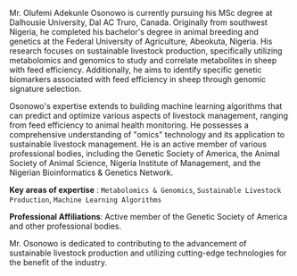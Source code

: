 Mr. Olufemi Adekunle Osonowo is currently pursuing his MSc degree at Dalhousie University, Dal AC Truro, Canada. Originally from southwest Nigeria, he completed his bachelor's degree in animal breeding and genetics at the Federal University of Agriculture, Abeokuta, Nigeria. His research focuses on sustainable livestock production, specifically utilizing metabolomics and genomics to study and correlate metabolites in sheep with feed efficiency. Additionally, he aims to identify specific genetic biomarkers associated with feed efficiency in sheep through genomic signature selection.

Osonowo's expertise extends to building machine learning algorithms that can predict and optimize various aspects of livestock management, ranging from feed efficiency to animal health monitoring. He possesses a comprehensive understanding of "omics" technology and its application to sustainable livestock management. He is an active member of various professional bodies, including the Genetic Society of America, the Animal Society of Animal Science, Nigeria Institute of Management, and the Nigerian Bioinformatics & Genetics Network.

**Key areas of expertise** : `Metabolomics & Genomics`, `Sustainable Livestock Production`, `Machine Learning Algorithms` 


**Professional Affiliations**: Active member of the Genetic Society of America and other professional bodies.

Mr. Osonowo is dedicated to contributing to the advancement of sustainable livestock production and utilizing cutting-edge technologies for the benefit of the industry.
